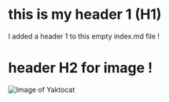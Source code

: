 # this is my header 1 (H1)

I added a header 1 to this empty index.md file !

# header H2 for image !
![Image of Yaktocat](https://octodex.github.com/images/yaktocat.png)
